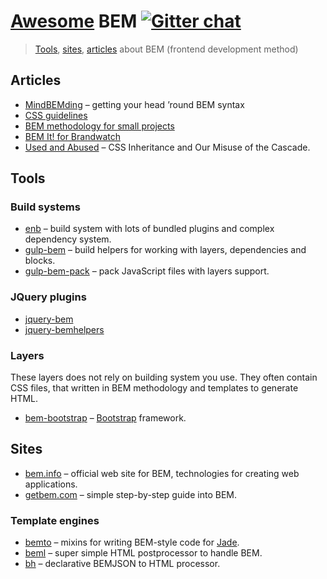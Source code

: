 # [Awesome](https://github.com/jnv/lists) BEM [![Gitter chat](http://img.shields.io/badge/gitter-bem--talk-brightgreen.svg?style=flat)](https://gitter.im/bem/talk)

> [Tools](#tools), [sites](#sites), [articles](#articles) about BEM (frontend development method)

## Articles

 * [MindBEMding](http://csswizardry.com/2013/01/mindbemding-getting-your-head-round-bem-syntax/) – getting your head ’round BEM syntax
 * [CSS guidelines](http://cssguidelin.es/#bem-like-naming)
 * [BEM methodology for small projects](http://www.smashingmagazine.com/2014/07/17/bem-methodology-for-small-projects/)
 * [BEM It! for Brandwatch](http://www.slideshare.net/MaxShirshin/bem-it-for-brandwatch)
 * [Used and Abused](http://www.phase2technology.com/blog/used-and-abused-css-inheritance-and-our-misuse-of-the-cascade/) – CSS Inheritance and Our Misuse of the Cascade.

## Tools

### Build systems

 * [enb](https://github.com/enb-make/enb) – build system with lots of bundled plugins and complex dependency system.
 * [gulp-bem](https://github.com/floatdrop/gulp-bem) – build helpers for working with layers, dependencies and blocks.
 * [gulp-bem-pack](https://github.com/floatdrop/gulp-bem-pack) – pack JavaScript files with layers support.

### JQuery plugins

 * [jquery-bem](https://github.com/hoho/jquery-bem)
 * [jquery-bemhelpers](https://github.com/ingdir/jquery-bemhelpers)

### Layers
These layers does not rely on building system you use. They often contain CSS files, that written in BEM methodology and templates to generate HTML.

 * [bem-bootstrap](https://github.com/matmuchrapna/bem-bootstrap) – [Bootstrap](http://getbootstrap.com/) framework.

## Sites

 * [bem.info](http://bem.info/) – official web site for BEM, technologies for creating web applications.
 * [getbem.com](http://getbem.com/) – simple step-by-step guide into BEM.

### Template engines

 * [bemto](https://github.com/kizu/bemto) – mixins for writing BEM-style code for [Jade](http://jade-lang.com/).
 * [beml](https://github.com/zenwalker/node-beml) – super simple HTML postprocessor to handle BEM.
 * [bh](https://github.com/enb-make/bh) – declarative BEMJSON to HTML processor.
